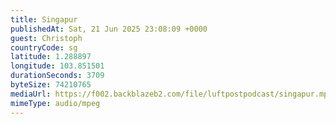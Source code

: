 ```yaml
---
title: Singapur
publishedAt: Sat, 21 Jun 2025 23:08:09 +0000
guest: Christoph
countryCode: sg
latitude: 1.288897
longitude: 103.851501
durationSeconds: 3709
byteSize: 74210765
mediaUrl: https://f002.backblazeb2.com/file/luftpostpodcast/singapur.mp3
mimeType: audio/mpeg
---
```

